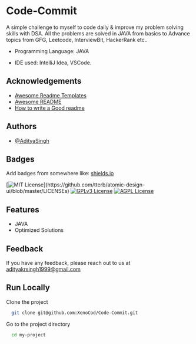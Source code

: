 # Code-Commit

A simple challenge to myself to code daily &amp; improve my problem solving skills with DSA. All the problems are solved in JAVA from basics to Advance topics from GFG, Leetcode, InterviewBit, HackerRank etc..

- Programming Language: JAVA

- IDE used: IntelliJ Idea, VSCode.
## Acknowledgements

- [Awesome Readme Templates](https://awesomeopensource.com/project/elangosundar/awesome-README-templates)
- [Awesome README](https://github.com/matiassingers/awesome-readme)
- [How to write a Good readme](https://bulldogjob.com/news/449-how-to-write-a-good-readme-for-your-github-project)

## Authors

- [@AdityaSingh](https://www.github.com/XenoCod)

## Badges

Add badges from somewhere like: [shields.io](https://shields.io/)

[![MIT License](https://img.shields.io/apm/l/atomic-design-ui.svg?)](https://github.com/tterb/atomic-design-ui/blob/master/LICENSEs)
[![GPLv3 License](https://img.shields.io/badge/License-GPL%20v3-yellow.svg)](https://opensource.org/licenses/)
[![AGPL License](https://img.shields.io/badge/license-AGPL-blue.svg)](http://www.gnu.org/licenses/agpl-3.0)

## Features

- JAVA
- Optimized Solutions

## Feedback

If you have any feedback, please reach out to us at adityakrsingh1999@gmail.com

## Run Locally

Clone the project

```bash
  git clone git@github.com:XenoCod/Code-Commit.git
```

Go to the project directory

```bash
  cd my-project
```
